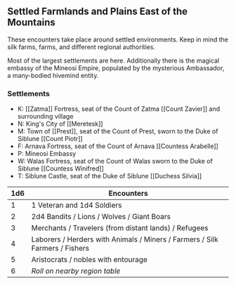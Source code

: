## Settled Farmlands and Plains East of the Mountains
These encounters take place around settled environments. Keep in mind the silk farms, farms, and different regional authorities. 

Most of the largest settlements are here. Additionally there is the magical embassy of the Mineosi Empire, populated by the mysterious Ambassador, a many-bodied hivemind entity. 

### Settlements
- K: [[Zatma]] Fortress, seat of the Count of Zatma [[Count Zavier]] and surrounding village
- N: King's City of [[Meretesk]]
- M: Town of [[Prest]], seat of the Count of Prest, sworn to the Duke of Siblune [[Count Piotr]]
- F: Arnava Fortress, seat of the Count of Arnava [[Countess Arabelle]]
- P: Mineosi Embassy
- W: Walas Fortress, seat of the Count of Walas sworn to the Duke of Siblune [[Countess Winifred]]
- T: Siblune Castle, seat of the Duke of Siblune [[Duchess Silvia]]

| 1d6 | Encounters                                                                  |
| --- | --------------------------------------------------------------------------- |
| 1   | 1 Veteran and 1d4 Soldiers                                                  |
| 2   | 2d4 Bandits / Lions / Wolves / Giant Boars                                  |
| 3   | Merchants / Travelers (from distant lands) / Refugees                       |
| 4   | Laborers / Herders with Animals / Miners / Farmers / Silk Farmers / Fishers |
| 5   | Aristocrats / nobles with entourage                                         |
| 6   | *Roll on nearby region table*                                               |